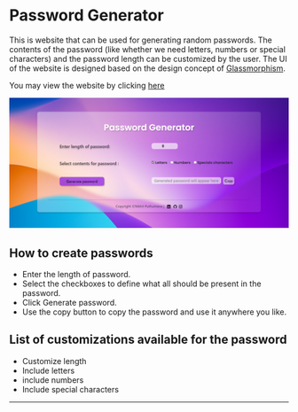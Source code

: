 # Password Generator

This is website that can be used for generating random passwords. The contents of the password (like whether we need letters, numbers or special characters) and the password length can be customized by the user. The UI of the website is designed based on the design concept of [Glassmorphism](https://www.freecodecamp.org/news/glassmorphism-how-to-create-a-glass-card-in-figma/).

You may view the website by clicking [here](https://nikhilputhumana.github.io/password-generator/)

![Screenshot of the page](https://github.com/nikhilputhumana/password-generator/blob/main/images/password-generator.png)

## How to create passwords

* Enter the length of password.
* Select the checkboxes to define what all should be present in the password.
* Click Generate password.
* Use the copy button to copy the password and use it anywhere you like.

## List of customizations available for the password

* Customize length
* Include letters
* include numbers
* Include special characters
---
